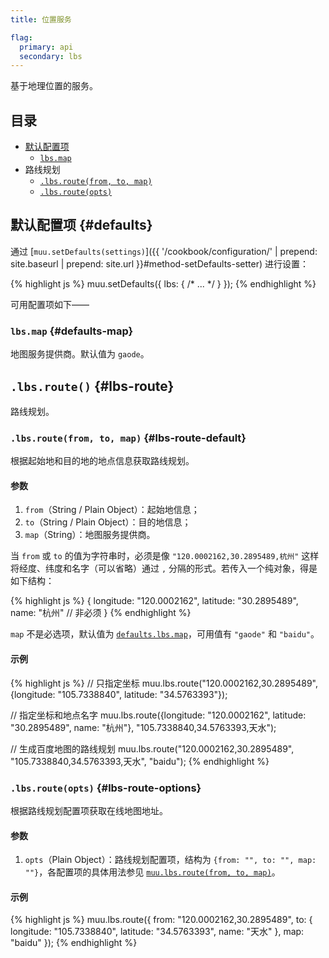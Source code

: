 ```yaml
---
title: 位置服务

flag:
  primary: api
  secondary: lbs
---
```


基于地理位置的服务。

## 目录

* [默认配置项](#defaults)
  * [`lbs.map`](#defaults-map)
* 路线规划
  * [`.lbs.route(from, to, map)`](#lbs-route-default)
  * [`.lbs.route(opts)`](#lbs-route-options)

## 默认配置项 {#defaults}

通过 [`muu.setDefaults(settings)`]({{ '/cookbook/configuration/' | prepend: site.baseurl | prepend: site.url }}#method-setDefaults-setter) 进行设置：

{% highlight js %}
muu.setDefaults({
  lbs: {
    /* ... */
  }
});
{% endhighlight %}

可用配置项如下——

### `lbs.map` {#defaults-map}

地图服务提供商。默认值为 `gaode`。

## `.lbs.route()` {#lbs-route}

路线规划。

### `.lbs.route(from, to, map)` {#lbs-route-default}

根据起始地和目的地的地点信息获取路线规划。

#### 参数

1. `from`（String / Plain Object）：起始地信息；
2. `to`（String / Plain Object）：目的地信息；
3. `map`（String）：地图服务提供商。

当 `from` 或 `to` 的值为字符串时，必须是像 `"120.0002162,30.2895489,杭州"` 这样将经度、纬度和名字（可以省略）通过 `,` 分隔的形式。若传入一个纯对象，得是如下结构：

{% highlight js %}
{
  longitude: "120.0002162",
  latitude: "30.2895489",
  name: "杭州"                  // 非必须
}
{% endhighlight %}

`map` 不是必选项，默认值为 [`defaults.lbs.map`](#defaults-map)，可用值有 `"gaode"` 和 `"baidu"`。

#### 示例

{% highlight js %}
// 只指定坐标
muu.lbs.route("120.0002162,30.2895489", {longitude: "105.7338840", latitude: "34.5763393"});

// 指定坐标和地点名字
muu.lbs.route({longitude: "120.0002162", latitude: "30.2895489", name: "杭州"}, "105.7338840,34.5763393,天水");

// 生成百度地图的路线规划
muu.lbs.route("120.0002162,30.2895489", "105.7338840,34.5763393,天水", "baidu");
{% endhighlight %}

### `.lbs.route(opts)` {#lbs-route-options}

根据路线规划配置项获取在线地图地址。

#### 参数

1. `opts`（Plain Object）：路线规划配置项，结构为 `{from: "", to: "", map: ""}`，各配置项的具体用法参见 [`muu.lbs.route(from, to, map)`](#lbs-route-default)。

#### 示例

{% highlight js %}
muu.lbs.route({
  from: "120.0002162,30.2895489",
  to: {
    longitude: "105.7338840",
    latitude: "34.5763393",
    name: "天水"
  },
  map: "baidu"
});
{% endhighlight %}
